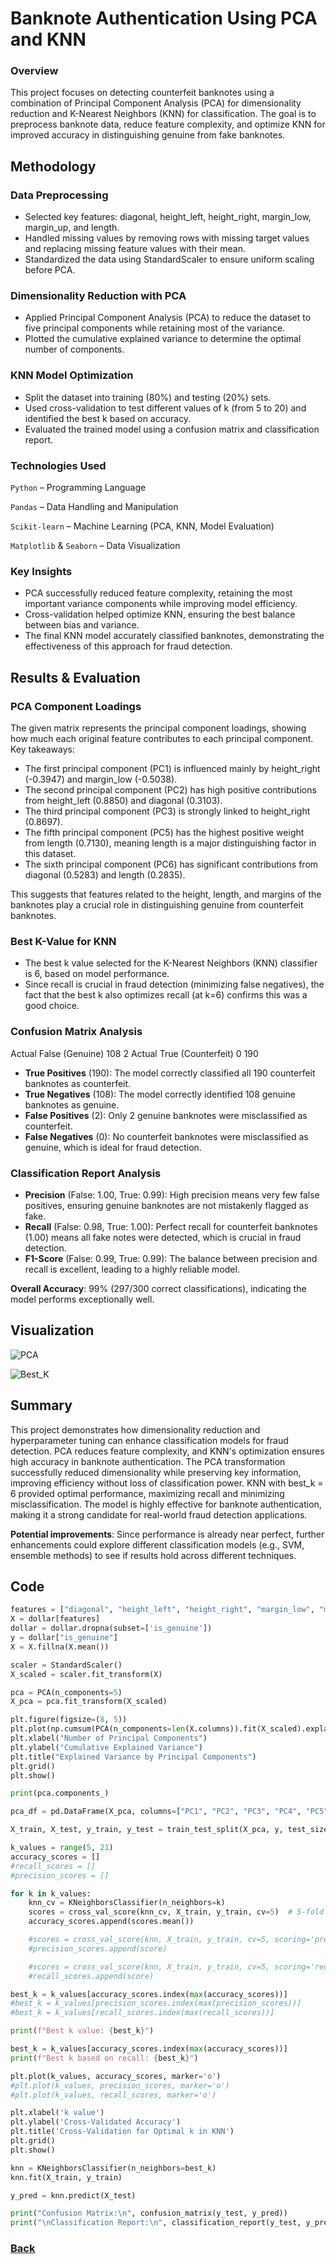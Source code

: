 # Banknote Authentication Using PCA and KNN

### Overview

This project focuses on detecting counterfeit banknotes using a combination of Principal Component Analysis (PCA) for dimensionality reduction and K-Nearest Neighbors (KNN) for classification. The goal is to preprocess banknote data, reduce feature complexity, and optimize KNN for improved accuracy in distinguishing genuine from fake banknotes.

## Methodology

### Data Preprocessing
 - Selected key features: diagonal, height_left, height_right, margin_low, margin_up, and length.
 - Handled missing values by removing rows with missing target values and replacing missing feature values with their mean.
 - Standardized the data using StandardScaler to ensure uniform scaling before PCA.

### Dimensionality Reduction with PCA
 - Applied Principal Component Analysis (PCA) to reduce the dataset to five principal components while retaining most of the variance.
 - Plotted the cumulative explained variance to determine the optimal number of components.

### KNN Model Optimization
 - Split the dataset into training (80%) and testing (20%) sets.
 - Used cross-validation to test different values of k (from 5 to 20) and identified the best k based on accuracy.
 - Evaluated the trained model using a confusion matrix and classification report.

### Technologies Used

`Python` – Programming Language

`Pandas` – Data Handling and Manipulation

`Scikit-learn` – Machine Learning (PCA, KNN, Model Evaluation)

`Matplotlib` & `Seaborn` – Data Visualization

### Key Insights

 - PCA successfully reduced feature complexity, retaining the most important variance components while improving model efficiency.
 - Cross-validation helped optimize KNN, ensuring the best balance between bias and variance.
 - The final KNN model accurately classified banknotes, demonstrating the effectiveness of this approach for fraud detection.

## Results & Evaluation

### PCA Component Loadings

The given matrix represents the principal component loadings, showing how much each original feature contributes to each principal component. Key takeaways:

 - The first principal component (PC1) is influenced mainly by height_right (-0.3947) and margin_low (-0.5038).
 - The second principal component (PC2) has high positive contributions from height_left (0.8850) and diagonal (0.3103).
 - The third principal component (PC3) is strongly linked to height_right (0.8697).
 - The fifth principal component (PC5) has the highest positive weight from length (0.7130), meaning length is a major distinguishing factor in this dataset.
 - The sixth principal component (PC6) has significant contributions from diagonal (0.5283) and length (0.2835).

This suggests that features related to the height, length, and margins of the banknotes play a crucial role in distinguishing genuine from counterfeit banknotes.

### Best K-Value for KNN

 - The best k value selected for the K-Nearest Neighbors (KNN) classifier is 6, based on model performance.
 - Since recall is crucial in fraud detection (minimizing false negatives), the fact that the best k also optimizes recall (at k=6) confirms this was a good choice.

### Confusion Matrix Analysis

Actual False (Genuine)	108	2
Actual True (Counterfeit)	0	190

 - **True Positives** (190): The model correctly classified all 190 counterfeit banknotes as counterfeit.
 - **True Negatives** (108): The model correctly identified 108 genuine banknotes as genuine.
 - **False Positives** (2): Only 2 genuine banknotes were misclassified as counterfeit.
 - **False Negatives** (0): No counterfeit banknotes were misclassified as genuine, which is ideal for fraud detection.

### Classification Report Analysis

 - **Precision** (False: 1.00, True: 0.99): High precision means very few false positives, ensuring genuine banknotes are not mistakenly flagged as fake.
 - **Recall** (False: 0.98, True: 1.00): Perfect recall for counterfeit banknotes (1.00) means all fake notes were detected, which is crucial in fraud detection.
 - **F1-Score** (False: 0.99, True: 0.99): The balance between precision and recall is excellent, leading to a highly reliable model.

**Overall Accuracy**: 99% (297/300 correct classifications), indicating the model performs exceptionally well.

## Visualization

![PCA](https://raw.githubusercontent.com/ondrej-dusa/Portfolio/main/assets/PCA_Banknotes.png)

![Best_K](https://raw.githubusercontent.com/ondrej-dusa/Portfolio/main/assets/Best_K_Banknotes.png)

## Summary

This project demonstrates how dimensionality reduction and hyperparameter tuning can enhance classification models for fraud detection. PCA reduces feature complexity, and KNN's optimization ensures high accuracy in banknote authentication. The PCA transformation successfully reduced dimensionality while preserving key information, improving efficiency without loss of classification power. KNN with best_k = 6 provided optimal performance, maximizing recall and minimizing misclassification. The model is highly effective for banknote authentication, making it a strong candidate for real-world fraud detection applications.

**Potential improvements**: Since performance is already near perfect, further enhancements could explore different classification models (e.g., SVM, ensemble methods) to see if results hold across different techniques.

## Code

```python
features = ["diagonal", "height_left", "height_right", "margin_low", "margin_up", "length"]
X = dollar[features]
dollar = dollar.dropna(subset=['is_genuine'])
y = dollar["is_genuine"]
X = X.fillna(X.mean())

scaler = StandardScaler()
X_scaled = scaler.fit_transform(X)

pca = PCA(n_components=5)
X_pca = pca.fit_transform(X_scaled)

plt.figure(figsize=(8, 5))
plt.plot(np.cumsum(PCA(n_components=len(X.columns)).fit(X_scaled).explained_variance_ratio_), marker='o')
plt.xlabel("Number of Principal Components")
plt.ylabel("Cumulative Explained Variance")
plt.title("Explained Variance by Principal Components")
plt.grid()
plt.show()

print(pca.components_)

pca_df = pd.DataFrame(X_pca, columns=["PC1", "PC2", "PC3", "PC4", "PC5"])

X_train, X_test, y_train, y_test = train_test_split(X_pca, y, test_size=0.2, random_state=42)

k_values = range(5, 21)
accuracy_scores = []
#recall_scores = []
#precision_scores = []

for k in k_values:
    knn_cv = KNeighborsClassifier(n_neighbors=k)
    scores = cross_val_score(knn_cv, X_train, y_train, cv=5)  # 5-fold cross-validation
    accuracy_scores.append(scores.mean())

    #scores = cross_val_score(knn, X_train, y_train, cv=5, scoring='precision').mean()
    #precision_scores.append(score)

    #scores = cross_val_score(knn, X_train, y_train, cv=5, scoring='recall').mean()
    #recall_scores.append(score)

best_k = k_values[accuracy_scores.index(max(accuracy_scores))]
#best_k = k_values[precision_scores.index(max(precision_scores))]
#best_k = k_values[recall_scores.index(max(recall_scores))]

print(f"Best k value: {best_k}")

best_k = k_values[accuracy_scores.index(max(accuracy_scores))]
print(f"Best k based on recall: {best_k}")

plt.plot(k_values, accuracy_scores, marker='o')
#plt.plot(k_values, precision_scores, marker='o')
#plt.plot(k_values, recall_scores, marker='o')

plt.xlabel('k value')
plt.ylabel('Cross-Validated Accuracy')
plt.title('Cross-Validation for Optimal k in KNN')
plt.grid()
plt.show()

knn = KNeighborsClassifier(n_neighbors=best_k)
knn.fit(X_train, y_train)

y_pred = knn.predict(X_test)

print("Confusion Matrix:\n", confusion_matrix(y_test, y_pred))
print("\nClassification Report:\n", classification_report(y_test, y_pred))
```

### [Back](https://ondrej-dusa.github.io/Portfolio/Projects.html)
